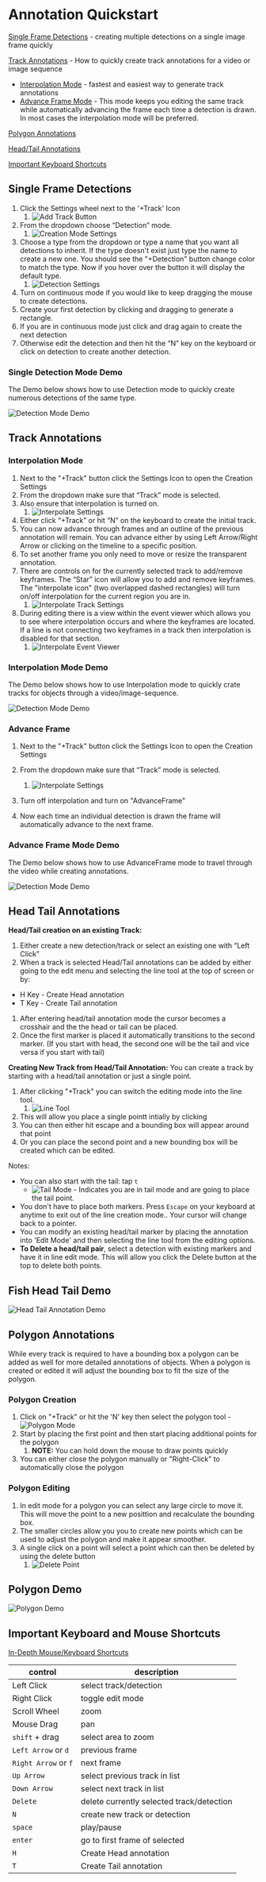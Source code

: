 # Annotation Quickstart

[Single Frame Detections](#single-frame-detections) - creating multiple detections on a single image frame quickly

[Track Annotations](#track-annotations) - How to quickly create track annotations for a video or image sequence

* [Interpolation Mode](#interpolation-mode) - fastest and easiest way to generate track annotations
* [Advance Frame Mode](#advance-frame) - This mode keeps you editing the same track while automatically advancing the frame each time a detection is drawn.  In most cases the interpolation mode will be preferred.

[Polygon Annotations](#polygon-annotations)

[Head/Tail Annotations](#head-tail-annotations)

[Important Keyboard Shortcuts](#important-keyboard-and-mouse-shortcuts)

## Single Frame Detections

1. Click the Settings wheel next to the '+Track' Icon
    1. ![Add Track Button](images/CreationMode/AddTrackButton.png)
1. From the dropdown choose “Detection” mode.
    1. ![Creation Mode Settings](images/CreationMode/CreationModeDetectionSettings.png)
1. Choose a type from the dropdown or type a name that you want all detections to inherit.  If the type doesn't exist just type the name to create a new one.  You should see the "+Detection" button change color to match the type.  Now if you hover over the button it will display the default type.
    1. ![Detection Settings](images/CreationMode/CreationModeTrackType.png)
1. Turn on continuous mode if you would like to keep dragging the mouse to create detections.
1. Create your first detection by clicking and dragging to generate a rectangle.
1. If you are in continuous mode just click and drag again to create the next detection
1. Otherwise edit the detection and then hit the “N” key on the keyboard or click on detection to create another detection.

### Single Detection Mode Demo

The Demo below shows how to use Detection mode to quickly create numerous detections of the same type.

![Detection Mode Demo](videos/CreationModes/CreationModeDetection.gif)

## Track Annotations

### Interpolation Mode

1. Next to the "+Track" button click the Settings Icon to open the Creation Settings
1. From the dropdown make sure that “Track” mode is selected.
1. Also ensure that interpolation is turned on.
    1. ![Interpolate Settings](images/CreationMode/CreationModeInterpolate.png)
1. Either click “+Track” or hit “N” on the keyboard to create the initial track.
1. You can now advance through frames and an outline of the previous annotation will remain.  You can advance either by using Left Arrow/Right Arrow or clicking on the timeline to a specific position.
1. To set another frame you only need to move or resize the transparent annotation.
1. There are controls on for the currently selected track to add/remove keyframes.  The “Star” icon will allow you to add and remove keyframes.  The "interpolate icon" (two overlapped dashed rectangles) will turn on/off interpolation for the current region you are in.
    1. ![Interpolate Track Settings](images/CreationMode/InterpolateTrackSettings.png)
1. During editing there is a view within the event viewer which allows you to see where interpolation occurs and where the keyframes are located.  If a line is not connecting two keyframes in a track then interpolation is disabled for that section.
    1. ![Interpolate Event Viewer](images/Timeline/EventViewerInterpolatedTrack.png)

### Interpolation Mode Demo

The Demo below shows how to use Interpolation mode to quickly crate tracks for objects through a video/image-sequence.

![Detection Mode Demo](videos/CreationModes/CreationModeInterpolation.gif)

### Advance Frame

1. Next to the "+Track" button click the Settings Icon to open the Creation Settings
1. From the dropdown make sure that “Track” mode is selected.

   1. ![Interpolate Settings](images/CreationMode/CreationModeAdvanceFrame.png)

1. Turn off interpolation and turn on "AdvanceFrame"
1. Now each time an individual detection is drawn the frame will automatically advance to the next frame.

### Advance Frame Mode Demo

The Demo below shows how to use AdvanceFrame mode to travel through the video while creating annotations.

![Detection Mode Demo](videos/CreationModes/CreationModeAdvanceFrame.gif)

## Head Tail Annotations

**Head/Tail creation on an existing Track:**

1. Either create a new detection/track or select an existing one with “Left Click”
1. When a track is selected Head/Tail annotations can be added by either going to the edit menu and selecting the line tool at the top of screen or by:

* H Key - Create Head annotation
* T Key - Create Tail annotation

1. After entering head/tail annotation mode the cursor becomes a crosshair and the the head or tail can be placed.
1. Once the first marker is placed it automatically transitions to the second marker.  (If you start with head, the second one will be the tail and vice versa if you start with tail)

**Creating New Track from Head/Tail Annotation:**
You can create a track by starting with a head/tail annotation or just a single point.

1. After clicking "+Track" you can switch the editing mode into the line tool.
    1. ![Line Tool](images/CreationMode/LineTool.png)
1. This will allow you place a single pointt intially by clicking
1. You can then either hit escape and a bounding box will appear around that point
1. Or you can place the second point and a new bounding box will be created which can be edited.

Notes:

* You can also start with the tail: tap `t`
    * ![Tail Mode](images/CreationMode/TailMode.png) - Indicates you are in tail mode and are going to place the tail point.
* You don't have to place both markers.  Press `Escape` on your keyboard at anytime to exit out of the line creation mode..  Your cursor will change back to a pointer.
* You can modify an existing head/tail marker by placing the annotation into 'Edit Mode' and then selecting the line tool from the editing options.
* **To Delete a head/tail pair**, select a detection with existing markers and have it in line edit mode.  This will allow you click the Delete button at the top to delete both points.

## Fish Head Tail Demo

![Head Tail Annotation Demo](videos/HeadTailAnnotation.gif)

## Polygon Annotations

While every track is required to have a bounding box a polygon can be added as well for more detailed annotations of objects.  When a polygon is created or edited it will adjust the bounding box to fit the size of the polygon.

### Polygon Creation

1. Click on "+Track" or hit the 'N' key then select the polygon tool - ![Polygon Mode](images/CreationMode/PolygonTool.png)
1. Start by placing the first point and then start placing additional points for the polygon
    1. **NOTE:** You can hold down the mouse to draw points quickly
1. You can either close the polygon manually or "Right-Click" to automatically close the polygon

### Polygon Editing

1. In edit mode for a polygon you can select any large circle to move it.  This will move the point to a new posittion and recalculate the bounding box.
1. The smaller circles allow you you to create new points which can be used to adjust the polygon and make it appear smoother.
1. A single click on a point will select a point which can then be deleted by using the delete button
    1. ![Delete Point](images/EditBar/deletePointMenu.png)

## Polygon Demo

![Polygon Demo](videos/CreationModes/PolygonAnnotation.gif)

## Important Keyboard and Mouse Shortcuts

[In-Depth Mouse/Keyboard Shortcuts](Mouse-Keyboard-Shortcuts.md)

| control              | description                               |
| -------------------- | ----------------------------------------- |
| Left Click           | select track/detection                    |
| Right Click          | toggle edit mode                          |
| Scroll Wheel         | zoom                                      |
| Mouse Drag           | pan                                       |
| `shift` + drag       | select area to zoom                       |
| `Left Arrow` or `d`  | previous frame                            |
| `Right Arrow` or `f` | next frame                                |
| `Up Arrow`           | select previous track in list             |
| `Down Arrow`         | select next track in list                 |
| `Delete`             | delete currently selected track/detection |
| `N`                  | create new track or detection             |
| `space`              | play/pause                                |
| `enter`              | go to first frame of selected             |
| `H`                  | Create Head annotation                    |
| `T`                  | Create Tail annotation                    |
